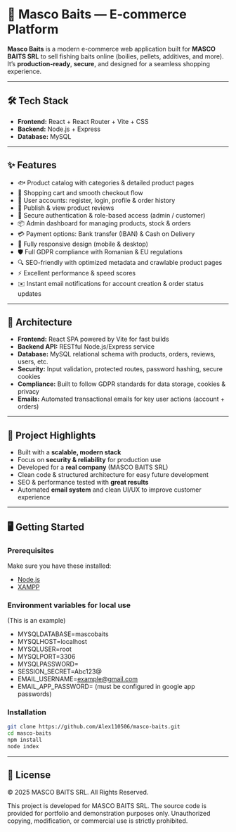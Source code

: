 # 🎣 Masco Baits — E-commerce Platform  

**Masco Baits** is a modern e-commerce web application built for **MASCO BAITS SRL** to sell fishing baits online (boilies, pellets, additives, and more).  
It’s **production-ready**, **secure**, and designed for a seamless shopping experience.  

---

## 🛠️ Tech Stack  
- **Frontend:** React + React Router + Vite + CSS  
- **Backend:** Node.js + Express  
- **Database:** MySQL  

---

## ✨ Features  
- 🐟 Product catalog with categories & detailed product pages  
- 🛒 Shopping cart and smooth checkout flow  
- 👤 User accounts: register, login, profile & order history  
- 📝 Publish & view product reviews  
- 🔑 Secure authentication & role-based access (admin / customer)  
- 📦 Admin dashboard for managing products, stock & orders  
- 💳 Payment options: Bank transfer (IBAN) & Cash on Delivery  
- 📱 Fully responsive design (mobile & desktop)  
- 🛡️ Full GDPR compliance with Romanian & EU regulations  
- 🔍 SEO-friendly with optimized metadata and crawlable product pages  
- ⚡ Excellent performance & speed scores  
- ✉️ Instant email notifications for account creation & order status updates  

---

## 📐 Architecture  
- **Frontend:** React SPA powered by Vite for fast builds  
- **Backend API:** RESTful Node.js/Express service  
- **Database:** MySQL relational schema with products, orders, reviews, users, etc.  
- **Security:** Input validation, protected routes, password hashing, secure cookies  
- **Compliance:** Built to follow GDPR standards for data storage, cookies & privacy  
- **Emails:** Automated transactional emails for key user actions (account + orders)  

---


## 🚀 Project Highlights  
- Built with a **scalable, modern stack**  
- Focus on **security & reliability** for production use  
- Developed for a **real company** (MASCO BAITS SRL)  
- Clean code & structured architecture for easy future development  
- SEO & performance tested with **great results**  
- Automated **email system** and clean UI/UX to improve customer experience  

---

## 🖥️ Getting Started

### Prerequisites

Make sure you have these installed:

- [Node.js](https://nodejs.org/)
- [XAMPP](https://www.apachefriends.org/)

### Environment variables for local use

(This is an example)

- MYSQLDATABASE=mascobaits
- MYSQLHOST=localhost
- MYSQLUSER=root
- MYSQLPORT=3306
- MYSQLPASSWORD=
- SESSION_SECRET=Abc123@
- EMAIL_USERNAME=example@gmail.com
- EMAIL_APP_PASSWORD= (must be configured in google app passwords)

### Installation

```bash
git clone https://github.com/Alex110506/masco-baits.git
cd masco-baits
npm install
node index

```

---

## 📜 License

© 2025 MASCO BAITS SRL. All Rights Reserved.  

This project is developed for MASCO BAITS SRL. The source code is provided for portfolio and demonstration purposes only. Unauthorized copying, modification, or commercial use is strictly prohibited.
